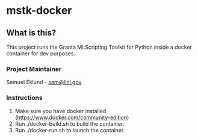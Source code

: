# mstk-docker

## What is this?
This project runs the Granta MI:Scripting Toolkit for Python inside a docker container for dev purposes.

### Project Maintainer
Samuel Eklund - sam@llnl.gov

### Instructions

1. Make sure you have docker installed (https://www.docker.com/community-edition)
1. Run ./docker-build.sh to build the container.
1. Run ./docker-run.sh to launch the container.
